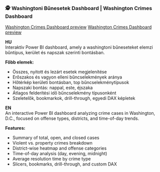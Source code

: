 
### 🕵️ Washingtoni Bűnesetek Dashboard | Washington Crimes Dashboard

[Washington Crimes Dashboard preview](washington_screenshot1.png)
[Washington Crimes Dashboard preview](washington_screenshot2.png)

**HU**  
Interaktív Power BI dashboard, amely a washingtoni bűneseteket elemzi bűntípus, kerület és napszak szerinti bontásban.

**Főbb elemek:**

- Összes, nyitott és lezárt esetek megjelenítése  
- Erőszakos és vagyon elleni bűncselekmények aránya  
- Hőtérkép kerületi bontásban, top bűncselekménytípusok  
- Napszaki bontás: nappal, este, éjszaka  
- Átlagos felderítési idő bűncselekmény típusonként  
- Szeletelők, bookmarkok, drill-through, egyedi DAX képletek

**EN**  
An interactive Power BI dashboard analyzing crime cases in Washington, D.C., focused on offense types, districts, and time-of-day trends.

**Features:**

- Summary of total, open, and closed cases  
- Violent vs. property crimes breakdown  
- District-wise heatmap and offense categories  
- Time-of-day analysis (day, evening, midnight)  
- Average resolution time by crime type  
- Slicers, bookmarks, drill-through, and custom DAX
